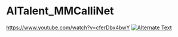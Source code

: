 # AITalent_MMCalliNet


https://www.youtube.com/watch?v=cferDbx4bwY
[![Alternate Text]({img.youtube.com/cferDbx4bwY/0.jpg})](https://www.youtube.com/watch?v=cferDbx4bwY "淡江x國北護智力測驗平台為電影")
